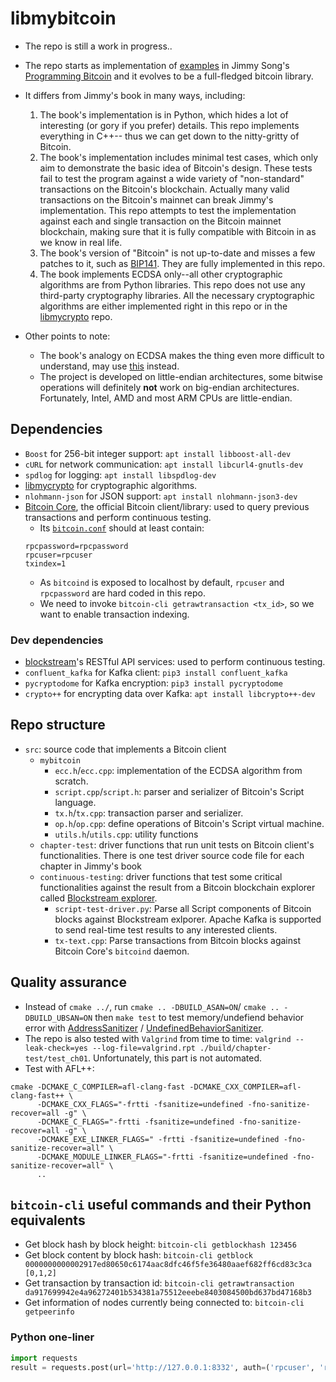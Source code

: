# libmybitcoin

* The repo is still a work in progress..

* The repo starts as implementation of [examples](https://github.com/jimmysong/programmingbitcoin) 
in Jimmy Song's [Programming Bitcoin](https://www.oreilly.com/library/view/programming-bitcoin/9781492031482/)
and it evolves to be a full-fledged bitcoin library.
* It differs from Jimmy's book in many ways, including:

    1. The book's implementation is in Python, which hides a lot of interesting
    (or gory if you prefer) details. This repo implements everything in C++--
    thus we can get down to the nitty-gritty of Bitcoin.
    1. The book's implementation includes minimal test cases, which only
    aim to demonstrate the basic idea of Bitcoin's design. These tests fail to
    test the program against a wide variety of "non-standard" transactions
    on the Bitcoin's blockchain. Actually many valid transactions on the
    Bitcoin's mainnet can break Jimmy's implementation. This repo attempts to
    test the implementation against each and single transaction on the Bitcoin
    mainnet blockchain, making sure that it is fully compatible with Bitcoin
    in as we know in real life.
    1. The book's version of "Bitcoin" is not up-to-date and misses a few
    patches to it, such as [BIP141](https://en.wikipedia.org/wiki/SegWit). They
    are fully implemented in this repo.
    1. The book implements ECDSA only--all other cryptographic algorithms
    are from Python libraries. This repo does not use any third-party
    cryptography libraries. All the necessary cryptographic algorithms are
    either implemented right in this repo or in the
    [libmycrypto](https://github.com/alex-lt-kong/libmycrypto) repo.

* Other points to note:
  * The book's analogy on ECDSA makes the thing even more difficult to
  understand, may use [this](https://cryptobook.nakov.com/digital-signatures/ecdsa-sign-verify-messages)
  instead.
  * The project is developed on little-endian architectures, some bitwise
  operations will definitely **not** work on big-endian architectures.
  Fortunately, Intel, AMD and most ARM CPUs are little-endian.

## Dependencies

* `Boost` for 256-bit integer support: `apt install libboost-all-dev` 
* `cURL` for network communication: `apt install libcurl4-gnutls-dev`
* `spdlog` for logging: `apt install libspdlog-dev`
* [libmycrypto](https://github.com/alex-lt-kong/libmycrypto) for cryptographic
algorithms.
* `nlohmann-json` for JSON support: `apt install nlohmann-json3-dev`
* [Bitcoin Core](https://github.com/bitcoin/bitcoin), the official Bitcoin
client/library: used to query previous transactions and perform continuous
testing.
  * Its [`bitcoin.conf`](https://manpages.org/bitcoinconf/5) should at least
  contain:
  ```
  rpcpassword=rpcpassword
  rpcuser=rpcuser
  txindex=1
  ```
  * As `bitcoind` is exposed to localhost by default, `rpcuser` and
  `rpcpassword` are hard coded in this repo.
  * We need to invoke `bitcoin-cli getrawtransaction <tx_id>`, so we want
  to enable transaction indexing.

### Dev dependencies

* [blockstream](https://blockstream.info/api/)'s RESTful API services: used to
perform continuous testing.
* `confluent_kafka` for Kafka client: `pip3 install confluent_kafka`
* `pycryptodome` for Kafka encryption: `pip3 install pycryptodome`
* `crypto++` for encrypting data over Kafka: `apt install libcrypto++-dev`

## Repo structure

* `src`: source code that implements a Bitcoin client
  * `mybitcoin`
    * `ecc.h`/`ecc.cpp`: implementation of the ECDSA algorithm from scratch.
    * `script.cpp`/`script.h`: parser and serializer of Bitcoin's Script language.
    * `tx.h`/`tx.cpp`: transaction parser and serializer.
    * `op.h`/`op.cpp`: define operations of Bitcoin's Script virtual machine.
    * `utils.h`/`utils.cpp`: utility functions
  * `chapter-test`: driver functions that run unit tests on Bitcoin client's
  functionalities. There is one test driver source code file
  for each chapter in Jimmy's book
  * `continuous-testing`: driver functions that test some critical
  functionalities against the result from a Bitcoin blockchain explorer called
[Blockstream explorer](https://blockstream.info).
    * `script-test-driver.py`: Parse all Script components of Bitcoin blocks
    against Blockstream exlporer. Apache Kafka is supported to send real-time
    test results to any interested clients.
    * `tx-text.cpp`: Parse transactions from Bitcoin blocks against Bitcoin
    Core's `bitcoind` daemon.

## Quality assurance


* Instead of `cmake ../`, run `cmake .. -DBUILD_ASAN=ON`/
`cmake .. -DBUILD_UBSAN=ON` then `make test` to test memory/undefiend behavior
error with
[AddressSanitizer](https://github.com/google/sanitizers/wiki/AddressSanitizer) /
[UndefinedBehaviorSanitizer](https://clang.llvm.org/docs/UndefinedBehaviorSanitizer.html).
* The repo is also tested with `Valgrind` from time to time:
`valgrind --leak-check=yes --log-file=valgrind.rpt ./build/chapter-test/test_ch01`.
Unfortunately, this part is not automated.
* Test with AFL++:
```
cmake -DCMAKE_C_COMPILER=afl-clang-fast -DCMAKE_CXX_COMPILER=afl-clang-fast++ \
      -DCMAKE_CXX_FLAGS="-frtti -fsanitize=undefined -fno-sanitize-recover=all -g" \
	  -DCMAKE_C_FLAGS="-frtti -fsanitize=undefined -fno-sanitize-recover=all -g" \
	  -DCMAKE_EXE_LINKER_FLAGS=" -frtti -fsanitize=undefined -fno-sanitize-recover=all" \
	  -DCMAKE_MODULE_LINKER_FLAGS="-frtti -fsanitize=undefined -fno-sanitize-recover=all" \
	  ..
```

## `bitcoin-cli` useful commands and their Python equivalents

* Get block hash by block height: `bitcoin-cli getblockhash 123456`
* Get block content by block hash: `bitcoin-cli getblock 0000000000002917ed80650c6174aac8dfc46f5fe36480aaef682ff6cd83c3ca [0,1,2]`
* Get transaction by transaction id: `bitcoin-cli getrawtransaction da917699942e4a96272401b534381a75512eeebe8403084500bd637bd47168b3`
* Get information of nodes currently being connected to: `bitcoin-cli getpeerinfo`


### Python one-liner

```Python
import requests
result = requests.post(url='http://127.0.0.1:8332', auth=('rpcuser', 'rpcpassword'), json={"method": "getblock", "params": ['0000000000002917ed80650c6174aac8dfc46f5fe36480aaef682ff6cd83c3ca', 1]}).json()['result']
```